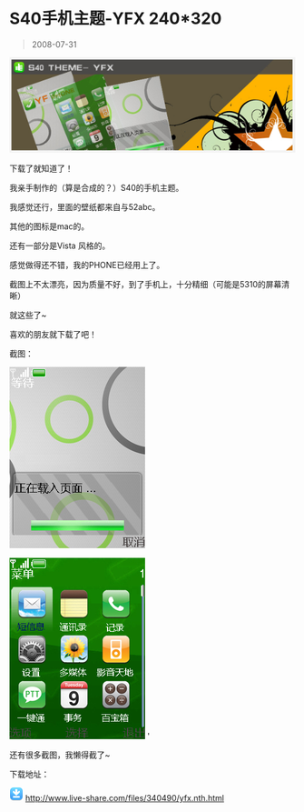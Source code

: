 # S40手机主题-YFX 240*320 

> 2008-07-31

<div class="pcs-article-content_ptkaiapt4bxy_baiduscarticle" id="detailArticleContent_ptkaiapt4bxy_baiduscarticle">
 <p>
  <img class="blogimg" small="0" src="images/10fc060c2f48ac80e5f4c4dbc1cd9326.jpg"/>
 </p>
 <p>
  下载了就知道了！
 </p>
 <p>
  我亲手制作的（算是合成的？）S40的手机主题。
 </p>
 <p>
  我感觉还行，里面的壁纸都来自与52abc。
 </p>
 <p>
  其他的图标是mac的。
 </p>
 <p>
  还有一部分是Vista 风格的。
 </p>
 <p>
  感觉做得还不错，我的PHONE已经用上了。
 </p>
 <p>
  截图上不太漂亮，因为质量不好，到了手机上，十分精细（可能是5310的屏幕清晰）
 </p>
 <p>
  就这些了~
 </p>
 <p>
  喜欢的朋友就下载了吧！
 </p>
 <p>
  截图：
 </p>
 <p>
  <img class="blogimg" small="0" src="images/31f2bedb6793b0acb1120c80cef95910.jpg"/>
 </p>
 <p>
 </p>
 <p>
  <img class="blogimg" small="0" src="images/ac0f6a9a245c86aad665e516344e045e.jpg"/>
  '
 </p>
 <p>
  还有很多截图，我懒得截了~
 </p>
 <p>
  下载地址：
 </p>
 <p>
  <img class="blogimg" small="0" src="images/95a31c7708801f9441aec9a6b6ca9ed6.jpg"/>
  <a href="http://www.live-share.com/files/340490/yfx.nth.html">
   http://www.live-share.com/files/340490/yfx.nth.html
  </a>
 </p>
</div>


